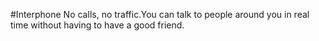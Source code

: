 #Interphone
No calls, no traffic.You can talk to people around you in real time without having to have a good friend.
